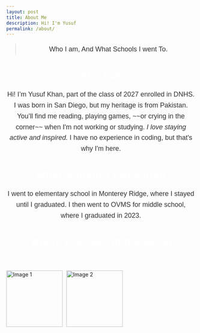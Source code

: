 ```yaml
---
layout: post
title: About Me
description: Hi! I'm Yusuf
permalink: /about/
---
```

> Who I am, And What Schools I went To.
<!-- Add Google Fonts link for fancier text styles -->
<link rel="stylesheet" href="https://fonts.googleapis.com/css2?family=Poppins:wght@400;600&family=Dancing+Script:wght@700&display=swap">

<style>
    /* Style the page titles */
    h1, h2, h3 {
        font-family: 'Poppins', sans-serif;
        font-weight: 600;
        text-align: center; /* Center the titles */
        color: white; /* Change title color to white */
        margin-bottom: 20px;
    }
    
    h1 {
        font-size: 36px; /* Large title */
    }

    h2, h3 {
        font-size: 28px; /* Smaller section titles */
    }

    /* Style the grid container and items */
    .grid-container {
        display: flex;
        flex-wrap: wrap; /* Allow the items to wrap */
        gap: 10px;
        padding: 20px;
        justify-content: center; /* Center the grid items horizontally */
        margin: 0 auto; /* Center the entire grid on the page */
        max-width: 800px; /* Limit the width of the grid container */
    }

    .grid-item {
        text-align: center;
        padding: 20px;
        background-color: lightblue; /* Light blue bubble background */
        border-radius: 15px; /* Create rounded corners for bubble effect */
        box-shadow: 0 4px 8px rgba(0, 0, 0, 0.1); /* Add slight shadow for depth */
        font-family: 'Poppins', sans-serif; /* Fancy font for the general text */
        width: 200px; /* Set a fixed width for the bubble */
    }

    .grid-item img {
        width: 140%; /* Larger flags */
        height: 180px; /* Increase height for larger size */
        object-fit: contain; /* Ensure the image fits within the fixed height */
        display: block;
        margin: 0 auto;
    }

    /* Change text color to black */
    .grid-item p {
        margin: 5px 0; /* Add some margin for spacing */
        color: black; /* Change text color to black */
    }

    .grid-item p:first-of-type {
        font-family: 'Dancing Script', cursive; /* Fancy cursive font for greetings */
        font-size: 24px; /* Larger font size for greetings */
        color: black; /* Change greeting text color to black */
    }
    
    /* Style the descriptive text sections */
    p {
        font-family: 'Poppins', sans-serif;
        font-size: 18px;
        line-height: 1.6;
        text-align: center; /* Center the paragraph text */
        color: #333;
    }
</style>

<h2>Who I am</h2>
<p>Hi! I’m Yusuf Khan, part of the class of 2027 enrolled in DNHS. I was born in San Diego, but my heritage is from Pakistan. You’ll find me reading, playing games, ~~or crying in the corner~~ when I'm not working or studying. <em>I love staying active and inspired.</em> I have no experience in coding, but that's why I'm here.</p>

<h2>What schools I came from</h2>
<p>I went to elementary school in Monterey Ridge, where I stayed until I graduated. I then went to OVMS for middle school, where I graduated in 2023.</p>

<h2>Where I've lived in the World</h2>

<!-- This grid_container class is for the CSS styling, the id is for JavaScript connection -->
<div class="grid-container" id="grid_container">
    <!-- content will be added here by JavaScript -->
</div>

<script>
    var container = document.getElementById("grid_container"); 

    var http_source = "https://upload.wikimedia.org/wikipedia/commons/";
    var living_in_the_world = [
        {"flag": "0/01/Flag_of_California.svg", "greeting": "Hey", "description": "California - Lived here my whole life"},
        {"flag": "3/32/Flag_of_Pakistan.svg", "greeting": "Salaam", "description": "Pakistan - I occasionally visit"},
    ]; 
    
    for (const location of living_in_the_world) {
        var gridItem = document.createElement("div");
        gridItem.className = "grid-item";  
        var img = document.createElement("img");
        img.src = http_source + location.flag; 
        img.alt = location.flag + " Flag"; 

        var description = document.createElement("p");
        description.textContent = location.description; 

        var greeting = document.createElement("p");
        greeting.textContent = location.greeting;  

        gridItem.appendChild(img);
        gridItem.appendChild(description);
        gridItem.appendChild(greeting);

        container.appendChild(gridItem);
    }
</script>

<div style="display: flex; flex-wrap: wrap; gap: 10px;">
  <img src="{{site.baseurl}}/images/about.md_images/Family.jpg" alt="Image 1" style="width: 150px; height: auto; object-fit: cover;">
  <img src="{{site.baseurl}}/images/about.md_images/Food.jpg" alt="Image 2" style="width: 150px; height: auto; object-fit: cover;">
</div>

<script src="https://utteranc.es/client.js"
        repo="YusufK-25/yusuf_2025"
        issue-term="title"
        label="blogpost-comment"
        theme="github-dark"
        crossorigin="anonymous"
        async>
</script>